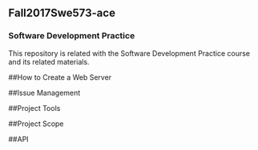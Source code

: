 ## Fall2017Swe573-ace
### **Software Development Practice**
This repository is related with the Software Development Practice course and its related materials.

##How to Create a Web Server

##Issue Management

##Project Tools

##Project Scope

##API
